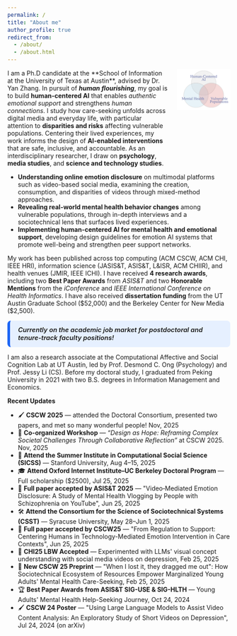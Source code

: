 ```yaml
---
permalink: /
title: "About me"
author_profile: true
redirect_from: 
  - /about/
  - /about.html
---
```

<div style="display:flex; align-items:flex-start; gap:20px;">

  <div style="flex:75%;">
I am a Ph.D candidate at the **School of Information at the University of Texas at Austin**, advised by Dr. Yan Zhang. In pursuit of <em><strong>human flourishing</strong></em>, my goal is to build <strong>human-centered AI</strong> that enables <em>authentic emotional support</em> and strengthens <em>human connections</em>. I study how care-seeking unfolds across digital media and everyday life, with particular attention to <strong>disparities and risks</strong> affecting vulnerable populations. Centering their lived experiences, my work informs the design of <strong>AI-enabled interventions</strong> that are safe, inclusive, and accountable. As an interdisciplinary researcher, I draw on <strong>psychology</strong>, <strong>media studies</strong>, and <strong>science and technology studies</strong>.
  </div>

  <div style="flex:25%; text-align:center;">
    <img src="./images/agenda.png" alt="Agenda" style="max-width:100%; height:auto;">
  </div>

</div>

- **Understanding online emotion disclosure** on multimodal platforms such as video-based social media, examining the creation, consumption, and disparities of videos through mixed-method approaches.  
- **Revealing real-world mental health behavior changes** among vulnerable populations, through in-depth interviews and a sociotechnical lens that surfaces lived experiences.  
- **Implementing human-centered AI for mental health and emotional support**, developing design guidelines for emotion AI systems that promote well-being and strengthen peer support networks.


My work has been published across top computing (ACM CSCW, ACM CHI, IEEE HRI), information science (JASIS&T, ASIS&T, L&ISR, ACM CHIIR), and health venues (JMIR, IEEE ICHI). I have received **4 research awards**, including two **Best Paper Awards** from *ASIS&T* and two **Honorable Mentions** from the *iConference* and *IEEE International Conference on Health Informatics*. I have also received **dissertation funding** from the UT Austin Graduate School (\$52,000) and the Berkeley Center for New Media (\$2,500). 

<div style="
  background-color:#e6f0ff;
  border-left:6px solid #1e66f5;
  padding:12px 18px;
  border-radius:8px;
  font-weight:600;
  font-size:1.05em;
">
<em>Currently on the academic job market for postdoctoral and tenure-track faculty positions!</em>
</div>

I am also a research associate at the Computational Affective and Social Cognition Lab at UT Austin, led by Prof. Desmond C. Ong (Psychology) and Prof. Jessy Li (CS). Before my doctoral study, I graduated from Peking University in 2021 with two B.S. degrees in Information Management and Economics.

**Recent Updates** 
- 🖌️ **CSCW 2025** — attended the Doctoral Consortium, presented two papers, and met so many wonderful people! Nov, 2025
- 🤝 **Co-organized Workshop** — *“Design as Hope: Reframing Complex Societal Challenges Through Collaborative Reflection”* at CSCW 2025.  Nov, 2025
- 🏫 **Attend the Summer Institute in Computational Social Science (SICSS)** — Stanford University, Aug 4–15, 2025
- 🎓 **Attend Oxford Internet Institute–UC Berkeley Doctoral Program** — Full scholarship ($2500), Jul 25, 2025
- 📄 **Full paper accepted by ASIS&T 2025** — "Video‑Mediated Emotion Disclosure: A Study of Mental Health Vlogging by People with Schizophrenia on YouTube", Jun 25, 2025
- 🛠️ **Attend the Consortium for the Science of Sociotechnical Systems (CSST)** — Syracuse University, May 28–Jun 1, 2025
- 📄 **Full paper accepted by CSCW25** — "From Regulation to Support: Centering Humans in Technology-Mediated Emotion Intervention in Care Contexts", Jun 25, 2025
- 🤖 **CHI25 LBW Accepted** — Experimented with LLMs' visual concept understanding with social media videos on depression, Feb 25, 2025
- 📄 **New CSCW 25 Preprint** — "When I lost it, they dragged me out": How Sociotechnical Ecosystem of Resources Empower Marginalized Young Adults' Mental Health Care-Seeking, Feb 25, 2025
- 🏆 **Best Paper Awards from ASIS&T SIG-USE & SIG-HLTH** — Young Adults' Mental Health Help-Seeking Journey, Oct 24, 2024
- 🖌️ **CSCW 24 Poster** — "Using Large Language Models to Assist Video Content Analysis: An Exploratory Study of Short Videos on Depression", Jul 24, 2024 (on arXiv)

